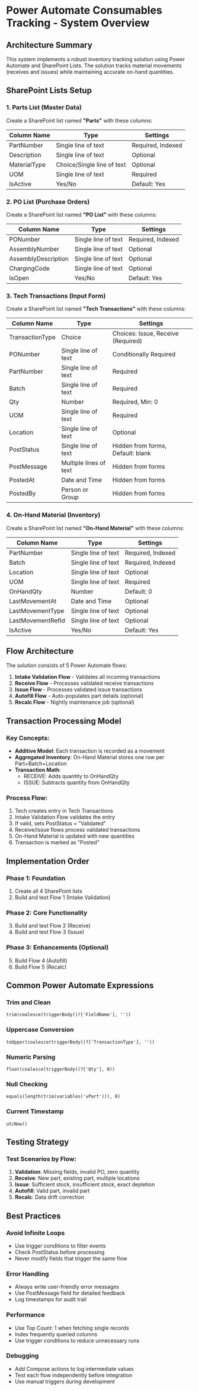 # Power Automate Consumables Tracking - System Overview

## Architecture Summary

This system implements a robust inventory tracking solution using Power Automate and SharePoint Lists. The solution tracks material movements (receives and issues) while maintaining accurate on-hand quantities.

## SharePoint Lists Setup

### 1. Parts List (Master Data)
Create a SharePoint list named **"Parts"** with these columns:

| Column Name | Type | Settings |
|------------|------|----------|
| PartNumber | Single line of text | Required, Indexed |
| Description | Single line of text | Optional |
| MaterialType | Choice/Single line of text | Optional |
| UOM | Single line of text | Required |
| IsActive | Yes/No | Default: Yes |

### 2. PO List (Purchase Orders)
Create a SharePoint list named **"PO List"** with these columns:

| Column Name | Type | Settings |
|------------|------|----------|
| PONumber | Single line of text | Required, Indexed |
| AssemblyNumber | Single line of text | Optional |
| AssemblyDescription | Single line of text | Optional |
| ChargingCode | Single line of text | Optional |
| IsOpen | Yes/No | Default: Yes |

### 3. Tech Transactions (Input Form)
Create a SharePoint list named **"Tech Transactions"** with these columns:

| Column Name | Type | Settings |
|------------|------|----------|
| TransactionType | Choice | Choices: Issue, Receive (Required) |
| PONumber | Single line of text | Conditionally Required |
| PartNumber | Single line of text | Required |
| Batch | Single line of text | Required |
| Qty | Number | Required, Min: 0 |
| UOM | Single line of text | Required |
| Location | Single line of text | Optional |
| PostStatus | Single line of text | Hidden from forms, Default: blank |
| PostMessage | Multiple lines of text | Hidden from forms |
| PostedAt | Date and Time | Hidden from forms |
| PostedBy | Person or Group | Hidden from forms |

### 4. On-Hand Material (Inventory)
Create a SharePoint list named **"On-Hand Material"** with these columns:

| Column Name | Type | Settings |
|------------|------|----------|
| PartNumber | Single line of text | Required, Indexed |
| Batch | Single line of text | Required, Indexed |
| Location | Single line of text | Optional |
| UOM | Single line of text | Required |
| OnHandQty | Number | Default: 0 |
| LastMovementAt | Date and Time | Optional |
| LastMovementType | Single line of text | Optional |
| LastMovementRefId | Single line of text | Optional |
| IsActive | Yes/No | Default: Yes |

## Flow Architecture

The solution consists of 5 Power Automate flows:

1. **Intake Validation Flow** - Validates all incoming transactions
2. **Receive Flow** - Processes validated receive transactions
3. **Issue Flow** - Processes validated issue transactions  
4. **Autofill Flow** - Auto-populates part details (optional)
5. **Recalc Flow** - Nightly maintenance job (optional)

## Transaction Processing Model

### Key Concepts:
- **Additive Model**: Each transaction is recorded as a movement
- **Aggregated Inventory**: On-Hand Material stores one row per Part+Batch+Location
- **Transaction Math**:
  - RECEIVE: Adds quantity to OnHandQty
  - ISSUE: Subtracts quantity from OnHandQty

### Process Flow:
1. Tech creates entry in Tech Transactions
2. Intake Validation Flow validates the entry
3. If valid, sets PostStatus = "Validated"
4. Receive/Issue flows process validated transactions
5. On-Hand Material is updated with new quantities
6. Transaction is marked as "Posted"

## Implementation Order

### Phase 1: Foundation
1. Create all 4 SharePoint lists
2. Build and test Flow 1 (Intake Validation)

### Phase 2: Core Functionality  
3. Build and test Flow 2 (Receive)
4. Build and test Flow 3 (Issue)

### Phase 3: Enhancements (Optional)
5. Build Flow 4 (Autofill)
6. Build Flow 5 (Recalc)

## Common Power Automate Expressions

### Trim and Clean
```
trim(coalesce(triggerBody()?['FieldName'], ''))
```

### Uppercase Conversion
```
toUpper(coalesce(triggerBody()?['TransactionType'], ''))
```

### Numeric Parsing
```
float(coalesce(triggerBody()?['Qty'], 0))
```

### Null Checking
```
equals(length(trim(variables('vPart'))), 0)
```

### Current Timestamp
```
utcNow()
```

## Testing Strategy

### Test Scenarios by Flow:
1. **Validation**: Missing fields, invalid PO, zero quantity
2. **Receive**: New part, existing part, multiple locations
3. **Issue**: Sufficient stock, insufficient stock, exact depletion
4. **Autofill**: Valid part, invalid part
5. **Recalc**: Data drift correction

## Best Practices

### Avoid Infinite Loops
- Use trigger conditions to filter events
- Check PostStatus before processing
- Never modify fields that trigger the same flow

### Error Handling
- Always write user-friendly error messages
- Use PostMessage field for detailed feedback
- Log timestamps for audit trail

### Performance
- Use Top Count: 1 when fetching single records
- Index frequently queried columns
- Use trigger conditions to reduce unnecessary runs

### Debugging
- Add Compose actions to log intermediate values
- Test each flow independently before integration
- Use manual triggers during development